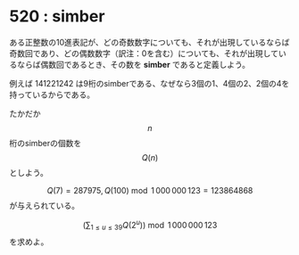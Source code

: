 # 520 : simber

ある正整数の10進表記が、どの奇数数字についても、それが出現しているならば奇数回であり、どの偶数数字（訳注：0を含む）についても、それが出現しているならば偶数回であるとき、その数を **simber** であると定義しよう。

例えば 141221242 は9桁のsimberである、なぜなら3個の1、4個の2、2個の4を持っているからである。

たかだか $$n$$ 桁のsimberの個数を $$Q(n)$$ としよう。

$$Q(7) = 287975, Q(100) \bmod 1\,000\,000\,123 = 123864868$$ が与えられている。

$$\displaystyle \left ( \sum_{1 \leq u \leq 39} Q(2^u) \right ) \bmod 1\,000\,000\,123$$ を求めよ。
